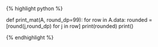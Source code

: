 {% highlight python %}

def print_mat(A, round_dp=99):
    for row in A.data:
        rounded = [round(j,round_dp) for j in row]
        print(rounded)
    print()

{% endhighlight %}
